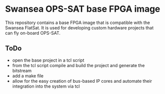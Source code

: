 # Swansea OPS-SAT base FPGA image

This repository contains a base FPGA image that is compatible with the Swansea FlatSat. It is used for developing custom hardware projects that can fly on-board OPS-SAT. 

## ToDo

* open the base project in a tcl script
* from the tcl script compile and build the project and generate the bitstream
* add a make file
* allow for the easy creation of bus-based IP cores and automate their integration into the system via tcl 
